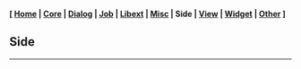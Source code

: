 **[ [Home](00-Home.html) | [Core](01-Core.html) | [Dialog](02-Dialog.html) | [Job](03-Job.html) | [Libext](04-Libext.html) | [Misc](05-Misc.html) | Side | [View](07-View.html) | [Widget](08-Widget.html) | [Other](99-Other.html) ]**

## Side

---

